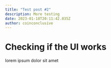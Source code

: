 ```yaml
---
title: "Test post #2"
description: More testing
date: 2023-01-18T20:11:42.035Z
author: coinconclusive
---
```


# Checking if the UI works

lorem ipsum dolor sit amet
